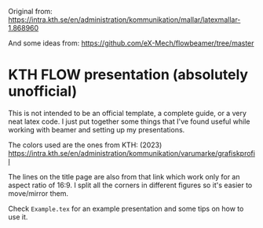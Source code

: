 Original from: https://intra.kth.se/en/administration/kommunikation/mallar/latexmallar-1.868960

 And some ideas from: https://github.com/eX-Mech/flowbeamer/tree/master

# KTH FLOW presentation (absolutely unofficial)


This is not intended to be an official template, a complete guide, or a very neat latex code. I just put together some things that I've found useful while working with beamer and setting up my presentations.

The colors used are the ones from KTH: (2023)
https://intra.kth.se/en/administration/kommunikation/varumarke/grafiskprofil

The lines on the title page are also from that link which work only for an aspect ratio of 16:9. I split all the corners in different figures so it's easier to move/mirror them.

Check `Example.tex` for an example presentation and some tips on how to use it.

